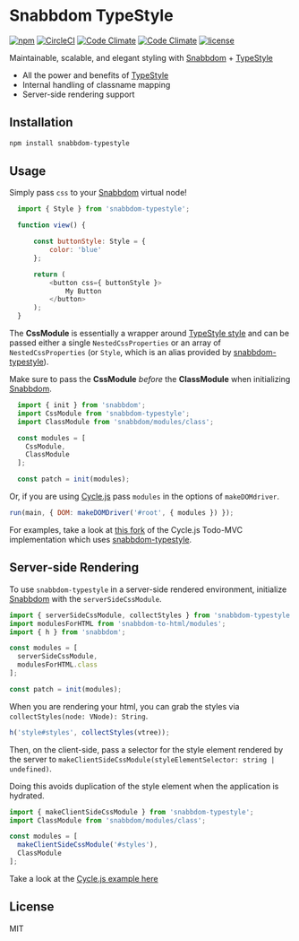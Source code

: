 # Snabbdom TypeStyle

[![npm](https://img.shields.io/npm/v/snabbdom-typestyle.svg)](https://www.npmjs.com/package/snabbdom-typestyle) [![CircleCI](https://img.shields.io/circleci/project/github/sklingler93/snabbdom-typestyle.svg)](https://circleci.com/gh/sklingler93/snabbdom-typestyle) [![Code Climate](https://img.shields.io/codeclimate/maintainability/sklingler93/snabbdom-typestyle.svg)](https://codeclimate.com/github/sklingler93/snabbdom-typestyle) [![Code Climate](https://img.shields.io/codeclimate/coverage/sklingler93/snabbdom-typestyle.svg)](https://codeclimate.com/github/sklingler93/snabbdom-typestyle)  [![license](https://img.shields.io/github/license/sklingler93/snabbdom-typestyle.svg)](https://github.com/sklingler93/snabbdom-typestyle/blob/master/LICENSE)

Maintainable, scalable, and elegant styling with [Snabbdom](https://github.com/snabbdom/snabbdom) + [TypeStyle](https://github.com/typestyle/typestyle)
* All the power and benefits of [TypeStyle](https://github.com/typestyle/typestyle)
* Internal handling of classname mapping
* Server-side rendering support

## Installation

```bash
npm install snabbdom-typestyle
```

## Usage

Simply pass `css` to your [Snabbdom](https://github.com/snabbdom/snabbdom) virtual node!

```js
  import { Style } from 'snabbdom-typestyle';

  function view() {

      const buttonStyle: Style = {
          color: 'blue'
      };

      return (
          <button css={ buttonStyle }>
              My Button
          </button>
      );
  }
```
The **CssModule** is essentially a wrapper around [TypeStyle style](https://typestyle.github.io/#/core/-style-) and can be passed either a single `NestedCssProperties` or an array of `NestedCssProperties` (or `Style`, which is an alias provided by [snabbdom-typestyle](https://github.com/sklingler93/snabbdom-typestyle)).

Make sure to pass the **CssModule** *before* the **ClassModule** when initializing [Snabbdom](https://github.com/snabbdom/snabbdom).

```js
  import { init } from 'snabbdom';
  import CssModule from 'snabbdom-typestyle';
  import ClassModule from 'snabbdom/modules/class';

  const modules = [
    CssModule,
    ClassModule
  ];

  const patch = init(modules);
```

Or, if you are using [Cycle.js](https://github.com/cyclejs/cyclejs) pass `modules` in the options of `makeDOMdriver`.
```js
run(main, { DOM: makeDOMDriver('#root', { modules }) });
```

For examples, take a look at [this fork](https://github.com/sklingler93/todomvc-cycle) of the Cycle.js Todo-MVC implementation which uses [snabbdom-typestyle](https://github.com/sklingler93/snabbdom-typestyle).

## Server-side Rendering
To use `snabbdom-typestyle` in a server-side rendered environment, initialize [Snabbdom](https://github.com/snabbdom/snabbdom) with the `serverSideCssModule`.

```js
import { serverSideCssModule, collectStyles } from 'snabbdom-typestyle';
import modulesForHTML from 'snabbdom-to-html/modules';
import { h } from 'snabbdom';

const modules = [
  serverSideCssModule,
  modulesForHTML.class
];

const patch = init(modules);
```

When you are rendering your html, you can grab the styles via `collectStyles(node: VNode): String`.

```js
h('style#styles', collectStyles(vtree));
```

Then, on the client-side, pass a selector for the style element rendered by the server to `makeClientSideCssModule(styleElementSelector: string | undefined)`. 

Doing this avoids duplication of the style element when the application is hydrated.

```js
import { makeClientSideCssModule } from 'snabbdom-typestyle';
import ClassModule from 'snabbdom/modules/class';

const modules = [
  makeClientSideCssModule('#styles'),
  ClassModule
];
```

Take a look at the [Cycle.js example here](https://github.com/sklingler93/cyclejs/tree/master/examples/advanced/isomorphic)

## License

MIT

